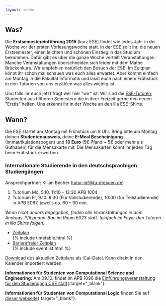 ```yaml
---
layout: index
---
```


## Was?

Die **Erstsemestereinführung 2015** (kurz ESE) findet wie jedes Jahr in der Woche vor der ersten Vorlesungswoche statt. In der ESE sollt ihr, die neuen Erstsemester, einen leichten und schönen Einstieg in das Studium bekommen. Dafür gibt es über die ganze Woche verteilt Veranstaltungen. Manche Veranstaltungen überschneiden sich leider mit dem Mathe Brückenkurs. Wir empfehlen natürlich den Besuch der ESE. Im Zeitplan könnt ihr schon mal schauen was euch alles erwartet. Aber kommt einfach am Montag in die Fakultät Informatik und lasst euch nach einem Frühstück in den Tutorien von uns erzählen was alles wichitg ist.


Und falls ihr euch jetzt fragt wer hier "wir" ist: Wir sind die [ESE-Tutoren](fotos.html); Studenten aus höheren Semestern die in ihrer Freizeit gerne den neuen "Erstis" helfen. Uns erkennt ihr in der Woche an den lila ESE-Shirts.


## Wann?

Die ESE startet am Montag mit Frühstück um 9 Uhr. Bring bitte am Montag deinen **Studentenausweis**, deine **E-Meal Bescheinigung** (Immatrikulationsbogen) und **10 Euro** (5€ Pfand + 5€ oder mehr als Guthaben) für die Mensakarte mit. Die Mensakarten könnt ihr jeden Tag beim Frühstück erwerben.

### Internationale Studierende in den deutschsprachigen Studiengängen

Ansprechpartner: Kilian Becher (tutor-inf@tu-dresden.de)  
1. Tutorium Mo, 5.10. 11:10 – 13:30 APB 1004  
2. Tutorium Fr, 9.10. 8:30 (Für Vollstudierende), 10:00 (für Teilstudierende) in APB E067, jeweils ca. 60 – 90 min.  

*Wenn nicht anders angegeben, finden alle Veranstaltungen in dem Andreas-Pfitzmann-Bau im Raum E023 statt. (einfach im Foyer den Tutoren in lila Shirts folgen).*


<ul class="accordion" data-accordion="" role="tablist">
  <li class="accordion-navigation">
    <a href="#timetable" role="tab" id="timetable-heading" aria-controls="timetable">Zeitplan</a>
    <div id="timetable" class="content active" role="tabpanel" aria-labelledby="timetable-heading">
			{% include timetable.html %}
    </div>
  </li>
  <li class="accordion-navigation">
    <a href="#barrierfree" role="tab" id="barrierfree-heading" aria-controls="barrierfree">Barierefreier Zeitplan</a>
    <div id="barrierfree" class="content" role="tabpanel" aria-labelledby="barrierfree-heading">
   		{% include eventlist.html %}
    </div>
  </li>
</ul>

[Download](ESE.ics) des aktuellen Zeitplans als iCal-Datei. Kann direkt in den Kalender importiert werden.

**Informationen für Studenten von Computational Science and Engineering:** Am 09.10. findet im APB 1096 die [Einführungsveranstaltung für den Studiengang CSE statt](http://tu-dresden.de/zih/lehre/){:target="_blank"}.

**Informationen für Studenten von Computational Logic** finden Sie auf [dieser webseite](http://www.computational-logic.org/content/study/master/current.php?id=43){:target="_blank"}.
